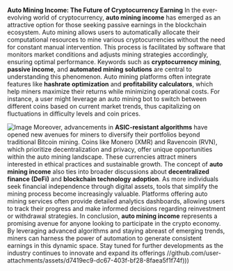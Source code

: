 **Auto Mining Income: The Future of Cryptocurrency Earning**
In the ever-evolving world of cryptocurrency, **auto mining income** has emerged as an attractive option for those seeking passive earnings in the blockchain ecosystem. Auto mining allows users to automatically allocate their computational resources to mine various cryptocurrencies without the need for constant manual intervention. This process is facilitated by software that monitors market conditions and adjusts mining strategies accordingly, ensuring optimal performance.
Keywords such as **cryptocurrency mining**, **passive income**, and **automated mining solutions** are central to understanding this phenomenon. Auto mining platforms often integrate features like **hashrate optimization** and **profitability calculators**, which help miners maximize their returns while minimizing operational costs. For instance, a user might leverage an auto mining bot to switch between different coins based on current market trends, thus capitalizing on fluctuations in difficulty levels and coin prices.

![Image](https://github.com/user-attachments/assets/d7419ec9-dc67-403f-bf28-8faea5f1f74f)
Moreover, advancements in **ASIC-resistant algorithms** have opened new avenues for miners to diversify their portfolios beyond traditional Bitcoin mining. Coins like Monero (XMR) and Ravencoin (RVN), which prioritize decentralization and privacy, offer unique opportunities within the auto mining landscape. These currencies attract miners interested in ethical practices and sustainable growth.
The concept of **auto mining income** also ties into broader discussions about **decentralized finance (DeFi)** and **blockchain technology adoption**. As more individuals seek financial independence through digital assets, tools that simplify the mining process become increasingly valuable. Platforms offering auto mining services often provide detailed analytics dashboards, allowing users to track their progress and make informed decisions regarding reinvestment or withdrawal strategies.
In conclusion, **auto mining income** represents a promising avenue for anyone looking to participate in the crypto economy. By leveraging advanced algorithms and staying abreast of emerging trends, miners can harness the power of automation to generate consistent earnings in this dynamic space. Stay tuned for further developments as the industry continues to innovate and expand its offerings
 //github.com/user-attachments/assets/d7419ec9-dc67-403f-bf28-8faea5f1f74f)))
